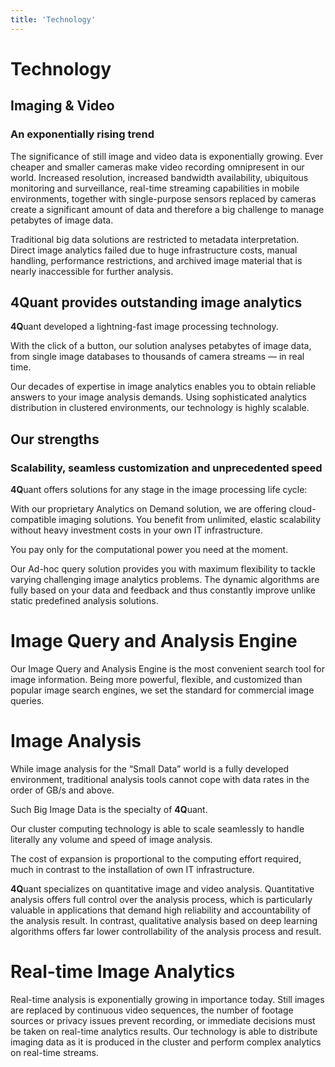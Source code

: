```yaml
---
title: 'Technology'
---
```


# Technology

## Imaging & Video

### An exponentially rising trend

The significance of still image and video data is exponentially growing.
Ever cheaper and smaller cameras make video recording omnipresent in our world. Increased resolution, increased bandwidth availability, ubiquitous monitoring and surveillance, real-time streaming capabilities in mobile environments, together with single-purpose sensors replaced by cameras create a significant amount of data and therefore a big challenge to manage petabytes of image data.

Traditional big data solutions are restricted to metadata interpretation.
Direct image analytics failed due to huge infrastructure costs, manual handling, performance restrictions, and archived image material that is nearly inaccessible for further analysis.

## 4Quant provides outstanding image analytics

<span class="alt-font"><strong>4Q</strong>uant</span> developed a lightning-fast image processing technology.

With the click of a button, our solution analyses petabytes of image data, from single image databases to thousands of camera streams — in real time.

Our decades of expertise in image analytics enables you to obtain reliable answers to your image analysis demands. Using sophisticated analytics distribution in clustered environments, our technology is highly scalable.

## Our strengths

### Scalability, seamless customization and unprecedented speed

<span class="alt-font"><strong>4Q</strong>uant</span> offers solutions for any stage in the image processing life cycle:

With our proprietary Analytics on Demand solution, we are offering cloud-compatible imaging solutions. You benefit from unlimited, elastic scalability without heavy investment costs in your own IT infrastructure.

You pay only for the computational power you need at the moment.

Our Ad-hoc query solution provides you with maximum flexibility to tackle varying challenging image analytics problems. The dynamic algorithms are fully based on your data and feedback and thus constantly improve unlike static predefined analysis solutions.

# Image Query and Analysis Engine

Our Image Query and Analysis Engine is the most convenient search tool for image information. Being more powerful, flexible, and customized than popular image search engines, we set the standard for commercial image queries.

# Image Analysis

While image analysis for the “Small Data” world is a fully developed environment, traditional analysis tools cannot cope with data rates in the order of GB/s and above.

Such Big Image Data is the specialty of <span class="alt-font"><strong>4Q</strong>uant</span>.

Our cluster computing technology is able to scale seamlessly to handle literally any volume and speed of image analysis.

The cost of expansion is proportional to the computing effort required, much in contrast to the installation of own IT infrastructure.

<span class="alt-font"><strong>4Q</strong>uant</span> specializes on quantitative image and video analysis. Quantitative analysis offers full control over the analysis process, which is particularly valuable in applications that demand high reliability
and accountability of the analysis result. In contrast, qualitative analysis based on deep learning algorithms offers far lower controllability of the analysis process and result.

# Real-time Image Analytics

Real-time analysis is exponentially growing in importance today. Still images are replaced by continuous video sequences, the number of footage sources or privacy issues prevent recording, or immediate decisions must be taken on real-time analytics results. Our technology is able to distribute imaging data as it is produced in the cluster and perform complex analytics on real-time streams.
